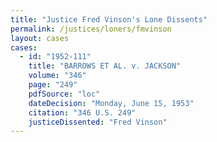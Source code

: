 ```yaml
---
title: "Justice Fred Vinson's Lone Dissents"
permalink: /justices/loners/fmvinson
layout: cases
cases:
  - id: "1952-111"
    title: "BARROWS ET AL. v. JACKSON"
    volume: "346"
    page: "249"
    pdfSource: "loc"
    dateDecision: "Monday, June 15, 1953"
    citation: "346 U.S. 249"
    justiceDissented: "Fred Vinson"
---
```

